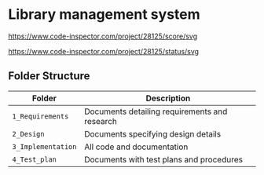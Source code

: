 # Library management system
https://www.code-inspector.com/project/28125/score/svg

https://www.code-inspector.com/project/28125/status/svg
## Folder Structure
Folder             | Description
-------------------| -----------------------------------------
`1_Requirements`   | Documents detailing requirements and research
`2_Design`         | Documents specifying design details
`3_Implementation` | All code and documentation
`4_Test_plan`      | Documents with test plans and procedures

